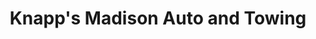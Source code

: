 ---
title: "Knapp's Madison Auto and Towing"
url: /olmsted-township/knapps-madison-auto-and-towing/
shop: Autowerkstatt
---